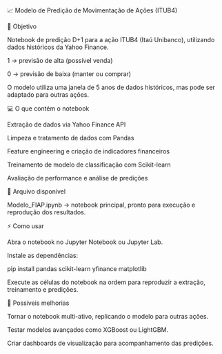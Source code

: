 📈 Modelo de Predição de Movimentação de Ações (ITUB4)

🎯 Objetivo

Notebook de predição D+1 para a ação ITUB4 (Itaú Unibanco), utilizando dados históricos da Yahoo Finance.

1 → previsão de alta (possível venda)

0 → previsão de baixa (manter ou comprar)

O modelo utiliza uma janela de 5 anos de dados históricos, mas pode ser adaptado para outras ações.

💻 O que contém o notebook

Extração de dados via Yahoo Finance API

Limpeza e tratamento de dados com Pandas

Feature engineering e criação de indicadores financeiros

Treinamento de modelo de classificação com Scikit-learn

Avaliação de performance e análise de predições

📂 Arquivo disponível

Modelo_FIAP.ipynb → notebook principal, pronto para execução e reprodução dos resultados.

⚡ Como usar

Abra o notebook no Jupyter Notebook ou Jupyter Lab.

Instale as dependências:

pip install pandas scikit-learn yfinance matplotlib


Execute as células do notebook na ordem para reproduzir a extração, treinamento e predições.

🚀 Possíveis melhorias

Tornar o notebook multi-ativo, replicando o modelo para outras ações.

Testar modelos avançados como XGBoost ou LightGBM.

Criar dashboards de visualização para acompanhamento das predições.
